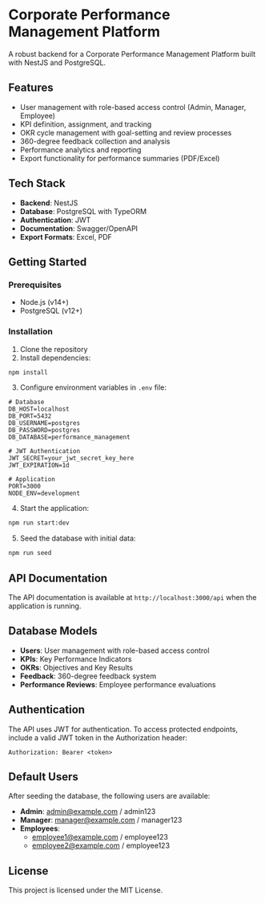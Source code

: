 # Corporate Performance Management Platform

A robust backend for a Corporate Performance Management Platform built with NestJS and PostgreSQL.

## Features

- User management with role-based access control (Admin, Manager, Employee)
- KPI definition, assignment, and tracking
- OKR cycle management with goal-setting and review processes
- 360-degree feedback collection and analysis
- Performance analytics and reporting
- Export functionality for performance summaries (PDF/Excel)

## Tech Stack

- **Backend**: NestJS
- **Database**: PostgreSQL with TypeORM
- **Authentication**: JWT
- **Documentation**: Swagger/OpenAPI
- **Export Formats**: Excel, PDF

## Getting Started

### Prerequisites

- Node.js (v14+)
- PostgreSQL (v12+)

### Installation

1. Clone the repository
2. Install dependencies:

```bash
npm install
```

3. Configure environment variables in `.env` file:

```
# Database
DB_HOST=localhost
DB_PORT=5432
DB_USERNAME=postgres
DB_PASSWORD=postgres
DB_DATABASE=performance_management

# JWT Authentication
JWT_SECRET=your_jwt_secret_key_here
JWT_EXPIRATION=1d

# Application
PORT=3000
NODE_ENV=development
```

4. Start the application:

```bash
npm run start:dev
```

5. Seed the database with initial data:

```bash
npm run seed
```

## API Documentation

The API documentation is available at `http://localhost:3000/api` when the application is running.

## Database Models

- **Users**: User management with role-based access control
- **KPIs**: Key Performance Indicators
- **OKRs**: Objectives and Key Results
- **Feedback**: 360-degree feedback system
- **Performance Reviews**: Employee performance evaluations

## Authentication

The API uses JWT for authentication. To access protected endpoints, include a valid JWT token in the Authorization header:

```
Authorization: Bearer <token>
```

## Default Users

After seeding the database, the following users are available:

- **Admin**: admin@example.com / admin123
- **Manager**: manager@example.com / manager123
- **Employees**:
  - employee1@example.com / employee123
  - employee2@example.com / employee123

## License

This project is licensed under the MIT License.